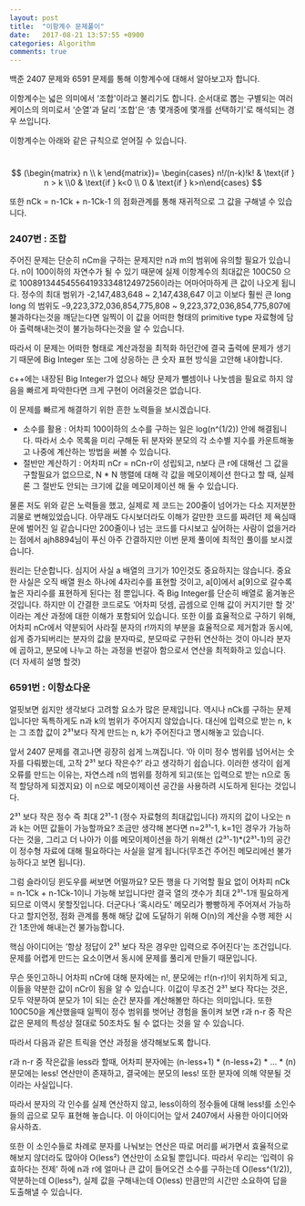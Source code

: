 ```yaml
---
layout: post
title:  "이항계수 문제풀이"
date:   2017-08-21 13:57:55 +0900
categories: Algorithm
comments: true
---
```


백준 2407 문제와 6591 문제를 통해 이항계수에 대해서 알아보고자 합니다.

이항계수는 넓은 의미에서 ‘조합'이라고 불리기도 합니다. 순서대로 뽑는 구별되는 여러 케이스의 의미로서 ‘순열'과 달리 ‘조합'은 ‘총 몇개중에 몇개를 선택하기'로 해석되는 경우 쓰입니다. 

이항계수는 아래와 같은 규칙으로 얻어질 수 있습니다.

 
$$
(\begin{matrix} n \\ k \end{matrix})= \begin{cases} n!/(n-k)!k! & \text{if } n > k \\0 & \text{if } k<0 \\ 0 & \text{if }
k>n\end{cases} 
$$

또한 nCk = n-1Ck + n-1Ck-1 의 점화관계를 통해 재귀적으로 그 값을 구해낼 수 있습니다.

### 2407번 : 조합

주어진 문제는 단순히 nCm을 구하는 문제지만 n과 m의 범위에 유의할 필요가 있습니다. n이 100이하의 자연수가 될 수 있기 때문에 실제 이항계수의 최대값은 100C50 으로 100891344545564193334812497256이라는 어마어마하게 큰 값이 나오게 됩니다. 정수의 최대 범위가 -2,147,483,648 ~ 2,147,438,647 이고 이보다 훨씬 큰 long long 의 범위도 –9,223,372,036,854,775,808 ~ 9,223,372,036,854,775,807에 불과하다는것을 깨닫는다면 일찍이 이 값을 어떠한 형태의 primitive type 자료형에 담아 출력해내는것이 불가능하다는것을 알 수 있습니다.

따라서 이 문제는 어떠한 형태로 계산과정을 최적화 하던간에 결국 출력에 문제가 생기기 때문에 Big Integer 또는 그에 상응하는 큰 숫자 표현 방식을 고안해 내야합니다. 

c++에는 내장된 Big Integer가 없으나 해당 문제가 뺄셈이나 나눗셈을 필요로 하지 않음을 빠르게 파악한다면 크게 구현이 어려울것은 없습니다.

이 문제를 빠르게 해결하기 위한 흔한 노력들을 보시겠습니다.

- 소수를 활용 : 어차피 100이하의 소수를 구하는 일은 log(n^(1/2)) 안에 해결됩니다. 따라서 소수 목록을 미리 구해둔 뒤 분자와 분모의 각 소수별 지수를 카운트해놓고 나중에 계산하는 방법을 써볼 수 있습니다.
- 절반만 계산하기 : 어차피 nCr = nCn-r이 성립되고, n보다 큰 r에 대해선 그 값을 구할필요가 없으므로, N * N 행렬에 대해 각 값을 메모이제이션 한다고 할 때, 실제론 그 절반도 안되는 크기에 값을 메모이제이션 해 둘 수 있습니다.

물론 저도 위와 같은 노력들을 했고, 실제로 제 코드는 200줄이 넘어가는 다소 지저분한 괴물로 변해있었습니다. 아무래도 다시보더라도 이해가 갈만한 코드를 짜려던 제 욕심때문에 벌어진 일 같습니다만 200줄이나 넘는 코드를 다시보고 싶어하는 사람이 없을거라는 점에서 ajh8894님이 푸신 아주 간결하지만 이번 문제 풀이에 최적인 풀이를 보시겠습니다.

원리는 단순합니다. 심지어 사실 a 배열의 크기가 10인것도 중요하지는 않습니다. 중요한 사실은 오직 배열 원소 하나에 4자리수를 표현할 것이고, a[0]에서 a[9]으로 갈수록 높은 자리수를 표현하게 된다는 점 뿐입니다. 즉 Big Integer를 단순히 배열로 옮겨놓은것입니다. 하지만 이 간결한 코드로도 ‘어차피 덧셈, 곱셈으로 인해 값이 커지기만 할 것' 이라는 계산 과정에 대한 이해가 포함되어 있습니다. 또한 이를 효율적으로 구하기 위해, 어차피 nCr에서 약분되어 사라질 분자의 r!까지의 부분을 효율적으로 제거함과 동시에, 쉽게 증가되버리는 분자의 값을 분자따로, 분모따로 구한뒤 연산하는 것이 아니라 분자에 곱하고, 분모에 나누고 하는 과정을 번갈아 함으로서 연산을 최적화하고 있습니다. (더 자세히 설명 할것)

### 6591번 : 이항쇼다운

얼핏보면 쉽지만 생각보다 고려할 요소가 많은 문제입니다. 역시나 nCk를 구하는 문제입니다만 독특하게도 n과 k의 범위가 주어지지 않았습니다. 대신에 입력으로 받는 n, k는 그 조합 값이 2³¹보다 작게 만드는 n, k가 주어진다고 명시해놓고 있습니다. 

앞서 2407 문제를 겪고나면 굉장히 쉽게 느껴집니다. ‘아 이미 정수 범위를 넘어서는 숫자를 다뤄봤는데, 고작 2³¹ 보다 작은수?’ 라고 생각하기 쉽습니다. 이러한 생각이 쉽게 오류를 만드는 이유는, 자연스레 n의 범위를 정하게 되고(또는 입력으로 받는 n으로 동적 할당하게 되겠지요) 이 n으로 메모이제이션 공간을 사용하려 시도하게 된다는 것입니다. 

2³¹ 보다 작은 정수 즉 최대 2³¹-1 (정수 자료형의 최대값입니다) 까지의 값이 나오는 n과 k는 어떤 값들이 가능할까요? 조금만 생각해 본다면 n=2³¹-1, k=1인 경우가 가능하다는 것을, 그리고 더 나아가 이를 메모이제이션을 하기 위해선 (2³¹-1)*(2³¹-1)의 공간이 정수형 자료에 대해 필요하다는 사실을 알게 됩니다(무조건 주어진 메모리에선 불가능하다고 보면 됩니다).

그럼 슬라이딩 윈도우를 써보면 어떨까요? 모든 행을 다 기억할 필요 없이 어차피 nCk = n-1Ck + n-1Ck-1이니 가능해 보입니다만 결국 열의 갯수가 최대 2³¹-1개 필요하게 되므로 이역시 못할짓입니다. 더군다나 ‘혹시라도' 메모리가 빵빵하게 주어져서 가능하다고 할지언정, 점화 관계를 통해 해당 값에 도달하기 위해 O(n)의 계산을 수행 제한 시간 1초안에 해내는건 불가능합니다.

핵심 아이디어는 ‘항상 정답이 2³¹ 보다 작은 경우만 입력으로 주어진다'는 조건입니다. 문제를 어렵게 만드는 요소이면서 동시에 문제를 풀리게 만들기 때문입니다. 

무슨 뜻인고하니 어차피 nCr에 대해 분자에는 n!, 분모에는 r!(n-r)!이 위치하게 되고, 이들을 약분한 값이 nCr이 됨을 알 수 있습니다. 이값이 무조건 2³¹ 보다 작다는 것은, 모두 약분하여 분모가 1이 되는 순간 분자를 계산해볼만 하다는 의미입니다. 또한 100C50을 계산했을때 일찍이 정수 범위를 벗어난 경험을 돌이켜 보면 r과 n-r 중 작은 값은 문제의 특성상 절대로 50조차도 될 수 없다는 것을 알 수 있습니다. 

따라서 다음과 같은 트릭을 연산 과정을 생각해보도록 합니다.

r과 n-r 중 작은값을 less라 할때, 어차피 분자에는 
(n-less+1) * (n-less+2) * … * (n)
분모에는
less!
연산만이 존재하고, 결국에는 분모의 less! 또한 분자에 의해 약분될 것이라는 사실입니다. 

따라서 분자의 각 인수를 실제 연산하지 않고, less이하의 정수들에 대해 less!를 소인수들의 곱으로 모두 표현해 놓습니다. 이 아이디어는 앞서 2407에서 사용한 아이디어와 유사하죠. 

또한 이 소인수들로 차례로 분자를 나눠보는 연산은 따로 머리를 써가면서 효율적으로 해보지 않더라도 많아야 O(less²) 연산만이 소요될 뿐입니다. 따라서 우리는 ‘입력이 유효하다는 전제' 하에 n과 r에 얼마나 큰 값이 들어오건 소수를 구하는데 O(less^(1/2)), 약분하는데 O(less²), 실제 값을 구해내는데 O(less) 만큼만의 시간만 소요하여 답을 도출해낼 수 있습니다. 